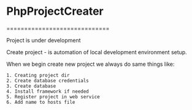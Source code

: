 # PhpProjectCreater
=============================


Project is under development

Create project - is automation of local development environment setup.
 
 
When we begin create new project we always do same things like:

```
1. Creating project dir
2. Create database credentials 
3. Create database
4. Install framework if needed
5. Register project in web service 
6. Add name to hosts file  
```
